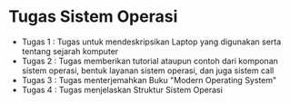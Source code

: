 # Tugas Sistem Operasi
- Tugas 1 : Tugas untuk mendeskripsikan Laptop yang digunakan serta tentang sejarah komputer
- Tugas 2 : Tugas memberikan tutorial ataupun contoh dari komponan sistem operasi, bentuk layanan sistem operasi, dan juga sistem call
- Tugas 3 : Tugas menterjemahkan Buku "Modern Operating System"
- Tugas 4 : Tugas menjelaskan Struktur Sistem Operasi
